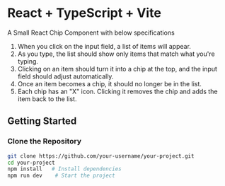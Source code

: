 # React + TypeScript + Vite

A Small React Chip Component with below specifications

1. When you click on the input field, a list of items will appear.
2. As you type, the list should show only items that match what you're typing.
3. Clicking on an item should turn it into a chip at the top, and the input field should adjust automatically.
4. Once an item becomes a chip, it should no longer be in the list.
5. Each chip has an "X" icon. Clicking it removes the chip and adds the item back to the list.


## Getting Started

### Clone the Repository

```bash
git clone https://github.com/your-username/your-project.git
cd your-project
npm install   # Install dependencies
npm run dev    # Start the project
```
